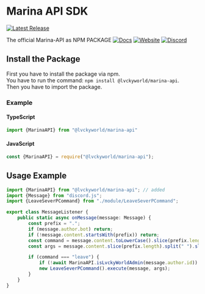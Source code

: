 # Marina API SDK

[![Latest Release](https://git.lvckyworld.dev/lvckyworld/marina-api-sdk/-/badges/release.svg)](https://git.lvckyworld.dev/lvckyworld/marina-api-sdk/-/releases)  

The official Marina-API as NPM PACKAGE 
[![Docs](https://img.shields.io/badge/-DOCUMENTATION-007396.svg?logo=Read%20the%20Docs&logoColor=white&longCache=true&style=for-the-badge)](https:///docs.lvckyworld.net/marina-api-sdk/) [![Website](https://img.shields.io/badge/-WEBSITE-FF7139.svg?logo=Firefox%20Browser&logoColor=white&longCache=true&style=for-the-badge)](https://lvckyworld.net/)  [![Discord](https://img.shields.io/badge/-DISCORD-5865F2.svg?logo=Discord&logoColor=white&longCache=true&style=for-the-badge)](https://lvckyworld.net/discord/)

## Install the Package

First you have to install the package via npm.  
You have to run the command: `npm install @lvckyworld/marina-api`.  
Then you have to import the package.

### Example

#### TypeScript

```ts
import {MarinaAPI} from "@lvckyworld/marina-api"
```

#### JavaScript

```js
const {MarinaAPI} = require("@lvckyworld/marina-api");
```

## Usage Example

```ts
import {MarinaAPI} from "@lvckyworld/marina-api"; // added
import {Message} from "discord.js";
import {LeaveSeverPCommand} from "./module/LeaveSeverPCommand";

export class MessageListener {
    public static async onMessage(message: Message) {
        const prefix = ".";
        if (message.author.bot) return;
        if (!message.content.startsWith(prefix)) return;
        const command = message.content.toLowerCase().slice(prefix.length).split(" ")[0];
        const args = message.content.slice(prefix.length).split(" ").slice(1);

        if (command === "leave") {
            if (!await MarinaAPI.isLvckyWorldAdmin(message.author.id)) return; // added
            new LeaveSeverPCommand().execute(message, args);
        }
    }
}

```
